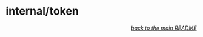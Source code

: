 # internal/token

<p align="right"><em><a href="../../README.md#token">back to the main README</a></em></p>
